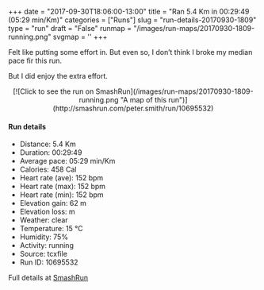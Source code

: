 +++
date = "2017-09-30T18:06:00-13:00"
title = "Ran 5.4 Km in 00:29:49 (05:29 min/Km)"
categories = ["Runs"]
slug = "run-details-20170930-1809"
type = "run"
draft = "False"
runmap = "/images/run-maps/20170930-1809-running.png"
svgmap = '<polyline points="93 48, 95 44, 96 42, 97 39, 98 35, 100 33, 100 32, 94 30, 87 31, 78 32, 77 33, 75 33, 73 35, 71 34, 66 37, 63 39, 63 40, 63 41, 59 42, 56 45, 53 48, 53 50, 51 50, 47 53, 46 54, 45 55, 43 57, 43 58, 42 58, 41 59, 41 59, 37 60, 31 62, 25 64, 22 65, 19 66, 16 67, 9 69, 7 69, 0 65, 0 63, 2 60, 4 59, 8 57, 10 56, 12 54, 16 52, 21 49, 23 47, 26 46, 29 44, 33 42, 38 38, 41 36, 43 35, 45 34, 46 32, 49 31, 52 31, 56 34, 58 35, 59 36, 64 37, 65 37, 64 38, 64 39, 67 42, 68 43, 72 50, 74 51, 75 51, 80 51">'
+++

Felt like putting some effort in. But even so, I don’t think I broke my median pace fir this run. 

But I did enjoy the extra effort. 

<!--more-->

<center>
[![Click to see the run on SmashRun](/images/run-maps/20170930-1809-running.png "A map of this run")](http://smashrun.com/peter.smith/run/10695532)
</center>

#### Run details

* Distance: 5.4 Km
* Duration: 00:29:49
* Average pace: 05:29 min/Km
* Calories: 458 Cal
* Heart rate (ave): 152 bpm
* Heart rate (max): 152 bpm
* Heart rate (min): 152 bpm
* Elevation gain: 62 m
* Elevation loss:  m
* Weather: clear
* Temperature: 15 &deg;C
* Humidity: 75%
* Activity: running
* Source: tcxfile
* Run ID: 10695532

Full details at [SmashRun](http://smashrun.com/peter.smith/run/10695532)